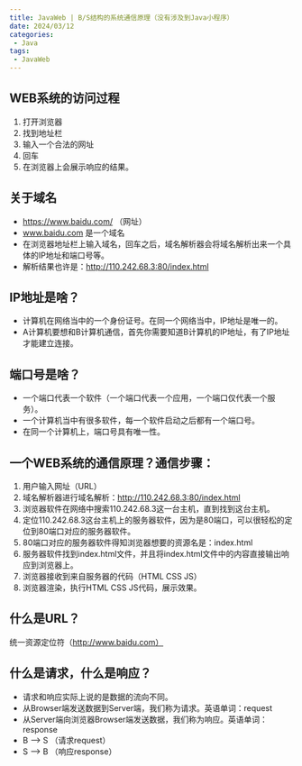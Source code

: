```yaml
---
title: JavaWeb | B/S结构的系统通信原理（没有涉及到Java小程序）
date: 2024/03/12
categories:
 - Java
tags:
 - JavaWeb
---
```

## WEB系统的访问过程
1. 打开浏览器
2. 找到地址栏
3. 输入一个合法的网址
4. 回车
5. 在浏览器上会展示响应的结果。

## 关于域名
- https://www.baidu.com/ （网址）
- www.baidu.com 是一个域名
- 在浏览器地址栏上输入域名，回车之后，域名解析器会将域名解析出来一个具体的IP地址和端口号等。
- 解析结果也许是：http://110.242.68.3:80/index.html

## IP地址是啥？
- 计算机在网络当中的一个身份证号。在同一个网络当中，IP地址是唯一的。
- A计算机要想和B计算机通信，首先你需要知道B计算机的IP地址，有了IP地址才能建立连接。

## 端口号是啥？
- 一个端口代表一个软件（一个端口代表一个应用，一个端口仅代表一个服务）。
- 一个计算机当中有很多软件，每一个软件启动之后都有一个端口号。
- 在同一个计算机上，端口号具有唯一性。

## 一个WEB系统的通信原理？通信步骤：
1. 用户输入网址（URL）
2. 域名解析器进行域名解析：http://110.242.68.3:80/index.html
3. 浏览器软件在网络中搜索110.242.68.3这一台主机，直到找到这台主机。
4. 定位110.242.68.3这台主机上的服务器软件，因为是80端口，可以很轻松的定位到80端口对应的服务器软件。
5. 80端口对应的服务器软件得知浏览器想要的资源名是：index.html
6. 服务器软件找到index.html文件，并且将index.html文件中的内容直接输出响应到浏览器上。
7. 浏览器接收到来自服务器的代码（HTML CSS JS）
8. 浏览器渲染，执行HTML CSS JS代码，展示效果。

## 什么是URL？
统一资源定位符（http://www.baidu.com）

## 什么是请求，什么是响应？
- 请求和响应实际上说的是数据的流向不同。
- 从Browser端发送数据到Server端，我们称为请求。英语单词：request
- 从Server端向浏览器Browser端发送数据，我们称为响应。英语单词：response
- B --> S （请求request）
- S --> B （响应response）
